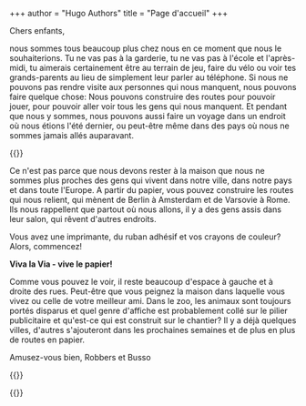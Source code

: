 +++
author = "Hugo Authors"
title = "Page d'accueil"
+++

Chers enfants,

nous sommes tous beaucoup plus chez nous en ce moment que nous le souhaiterions. Tu ne vas pas à la garderie, tu ne vas pas à l'école et l'après-midi, tu aimerais certainement être au terrain de jeu, faire du vélo ou voir tes grands-parents au lieu de simplement leur parler au téléphone. Si nous ne pouvons pas rendre visite aux personnes qui nous manquent, nous pouvons faire quelque chose: Nous pouvons construire des routes pour pouvoir jouer, pour pouvoir aller voir tous les gens qui nous manquent. Et pendant que nous y sommes, nous pouvons aussi faire un voyage dans un endroit où nous étions l'été dernier, ou peut-être même dans des pays où nous ne sommes jamais allés auparavant.

{{<gallery>}}

Ce n'est pas parce que nous devons rester à la maison que nous ne sommes plus proches des gens qui vivent dans notre ville, dans notre pays et dans toute l'Europe. A partir du papier, vous pouvez construire les routes qui nous relient, qui mènent de Berlin à Amsterdam et de Varsovie à Rome. Ils nous rappellent que partout où nous allons, il y a des gens assis dans leur salon, qui rêvent d'autres endroits.

Vous avez une imprimante, du ruban adhésif et vos crayons de couleur? Alors, commencez!

**Viva la Via - vive le papier!**

Comme vous pouvez le voir, il reste beaucoup d'espace à gauche et à droite des rues. Peut-être que vous peignez la maison dans laquelle vous vivez ou celle de votre meilleur ami. Dans le zoo, les animaux sont toujours portés disparus et quel genre d'affiche est probablement collé sur le pilier publicitaire et qu'est-ce qui est construit sur le chantier? Il y a déjà quelques villes, d'autres s'ajouteront dans les prochaines semaines et de plus en plus de routes en papier.

Amusez-vous bien, Robbers et Busso

{{<downloads>}}

{{<team-avatar>}}